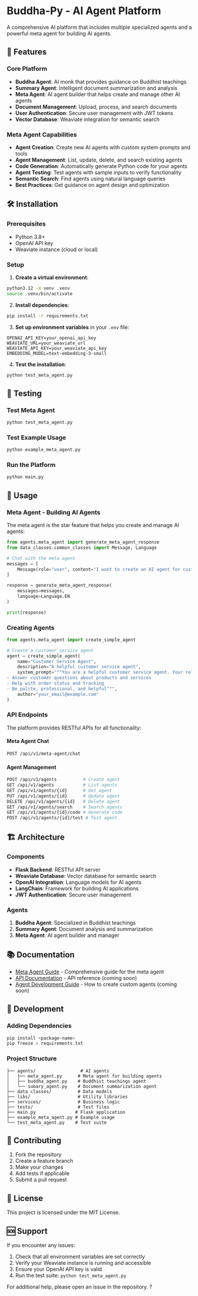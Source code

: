 # Buddha-Py - AI Agent Platform

A comprehensive AI platform that includes multiple specialized agents and a powerful meta agent for building AI agents.

## 🚀 Features

### Core Platform
- **Buddha Agent**: AI monk that provides guidance on Buddhist teachings
- **Summary Agent**: Intelligent document summarization and analysis
- **Meta Agent**: AI agent builder that helps create and manage other AI agents
- **Document Management**: Upload, process, and search documents
- **User Authentication**: Secure user management with JWT tokens
- **Vector Database**: Weaviate integration for semantic search

### Meta Agent Capabilities
- **Agent Creation**: Create new AI agents with custom system prompts and tools
- **Agent Management**: List, update, delete, and search existing agents
- **Code Generation**: Automatically generate Python code for your agents
- **Agent Testing**: Test agents with sample inputs to verify functionality
- **Semantic Search**: Find agents using natural language queries
- **Best Practices**: Get guidance on agent design and optimization

## 🛠️ Installation

### Prerequisites
- Python 3.8+
- OpenAI API key
- Weaviate instance (cloud or local)

### Setup

1. **Create a virtual environment**:
```bash
python3.12 -m venv .venv
source .venv/bin/activate
```

2. **Install dependencies**:
```bash
pip install -r requirements.txt
```

3. **Set up environment variables** in your `.env` file:
```env
OPENAI_API_KEY=your_openai_api_key
WEAVIATE_URL=your_weaviate_url
WEAVIATE_API_KEY=your_weaviate_api_key
EMBEDDING_MODEL=text-embedding-3-small
```

4. **Test the installation**:
```bash
python test_meta_agent.py
```

## 🧪 Testing

### Test Meta Agent
```bash
python test_meta_agent.py
```

### Test Example Usage
```bash
python example_meta_agent.py
```

### Run the Platform
```bash
python main.py
```

## 📖 Usage

### Meta Agent - Building AI Agents

The meta agent is the star feature that helps you create and manage AI agents:

```python
from agents.meta_agent import generate_meta_agent_response
from data_classes.common_classes import Message, Language

# Chat with the meta agent
messages = [
    Message(role="user", content="I want to create an AI agent for customer service. Can you help me?")
]

response = generate_meta_agent_response(
    messages=messages,
    language=Language.EN
)

print(response)
```

### Creating Agents

```python
from agents.meta_agent import create_simple_agent

# Create a customer service agent
agent = create_simple_agent(
    name="Customer Service Agent",
    description="A helpful customer service agent",
    system_prompt="""You are a helpful customer service agent. Your role is to:
- Answer customer questions about products and services
- Help with order status and tracking
- Be polite, professional, and helpful""",
    author="your_email@example.com"
)
```

### API Endpoints

The platform provides RESTful APIs for all functionality:

#### Meta Agent Chat
```bash
POST /api/v1/meta-agent/chat
```

#### Agent Management
```bash
POST /api/v1/agents          # Create agent
GET /api/v1/agents           # List agents
GET /api/v1/agents/{id}      # Get agent
PUT /api/v1/agents/{id}      # Update agent
DELETE /api/v1/agents/{id}   # Delete agent
GET /api/v1/agents/search    # Search agents
GET /api/v1/agents/{id}/code # Generate code
POST /api/v1/agents/{id}/test # Test agent
```

## 🏗️ Architecture

### Components
- **Flask Backend**: RESTful API server
- **Weaviate Database**: Vector database for semantic search
- **OpenAI Integration**: Language models for AI agents
- **LangChain**: Framework for building AI applications
- **JWT Authentication**: Secure user management

### Agents
1. **Buddha Agent**: Specialized in Buddhist teachings
2. **Summary Agent**: Document analysis and summarization
3. **Meta Agent**: AI agent builder and manager

## 📚 Documentation

- [Meta Agent Guide](META_AGENT_README.md) - Comprehensive guide for the meta agent
- [API Documentation](docs/api.md) - API reference (coming soon)
- [Agent Development Guide](docs/agent-development.md) - How to create custom agents (coming soon)

## 🔧 Development

### Adding Dependencies
```bash
pip install <package-name>
pip freeze > requirements.txt
```

### Project Structure
```
├── agents/                 # AI agents
│   ├── meta_agent.py      # Meta agent for building agents
│   ├── buddha_agent.py    # Buddhist teachings agent
│   └── sumary_agent.py    # Document summarization agent
├── data_classes/          # Data models
├── libs/                  # Utility libraries
├── services/              # Business logic
├── tests/                 # Test files
├── main.py               # Flask application
├── example_meta_agent.py # Example usage
└── test_meta_agent.py    # Test suite
```

## 🤝 Contributing

1. Fork the repository
2. Create a feature branch
3. Make your changes
4. Add tests if applicable
5. Submit a pull request

## 📝 License

This project is licensed under the MIT License.

## 🆘 Support

If you encounter any issues:
1. Check that all environment variables are set correctly
2. Verify your Weaviate instance is running and accessible
3. Ensure your OpenAI API key is valid
4. Run the test suite: `python test_meta_agent.py`

For additional help, please open an issue in the repository. ?
